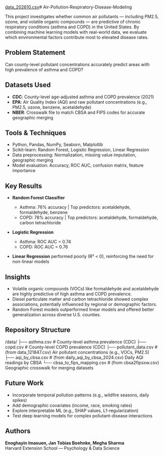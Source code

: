 [data_202610.csv](https://github.com/user-attachments/files/21512657/data_202610.csv)# Air-Pollution-Respiratory-Disease-Modeling

This project investigates whether common air pollutants — including PM2.5, ozone, and volatile organic compounds — are predictive of chronic respiratory conditions (asthma and COPD) in the United States. By combining machine learning models with real-world data, we evaluate which environmental factors contribute most to elevated disease rates.

##  Problem Statement

Can county-level pollutant concentrations accurately predict areas with high prevalence of asthma and COPD?

##  Datasets Used
- **CDC**: County-level age-adjusted asthma and COPD prevalence (2021)
- **EPA**: Air Quality Index (AQI) and raw pollutant concentrations (e.g., PM2.5, ozone, benzene, acetaldehyde)
- **NBER**: Crosswalk file to match CBSA and FIPS codes for accurate geographic merging

##  Tools & Techniques
- Python, Pandas, NumPy, Seaborn, Matplotlib
- Scikit-learn: Random Forest, Logistic Regression, Linear Regression
- Data preprocessing: Normalization, missing value imputation, geographic merging
- Model evaluation: Accuracy, ROC AUC, confusion matrix, feature importance

##  Key Results

- **Random Forest Classifier**
  - Asthma: 76% accuracy | Top predictors: acetaldehyde, formaldehyde, benzene
  - COPD: 78% accuracy | Top predictors: acetaldehyde, formaldehyde, carbon tetrachloride

- **Logistic Regression**
  - Asthma: ROC AUC = 0.74
  - COPD: ROC AUC = 0.76

- **Linear Regression** performed poorly (R² < 0), reinforcing the need for non-linear models

##  Insights
- Volatile organic compounds (VOCs) like formaldehyde and acetaldehyde are highly predictive of high asthma and COPD prevalence.
- Diesel particulate matter and carbon tetrachloride showed complex associations, potentially influenced by regional or demographic factors.
- Random Forest models outperformed linear models and offered better generalization across diverse U.S. counties.

##  Repository Structure
/data/
├── asthma.csv # County-level asthma prevalence (CDC)
├── copd.csv # County-level COPD prevalence (CDC)
├── pollutant_data.csv # (from data_121847.csv) Air pollutant concentrations (e.g., VOCs, PM2.5)
├── aqi_by_cbsa.csv # (from daily_aqi_by_cbsa_2024.csv) Daily AQI readings by CBSA
└── cbsa_to_fips_mapping.csv # (from cbsa2fipsxw.csv) Geographic crosswalk for merging datasets


## Future Work
- Incorporate temporal pollution patterns (e.g., wildfire seasons, daily spikes)
- Add demographic covariates (income, race, smoking rates)
- Explore interpretable ML (e.g., SHAP values, L1-regularization)
- Test deep learning models for complex pollutant-disease interactions

## Authors
**Enoghayin Imasuen, Jan Tobias Boehnke, Megha Sharma**  
Harvard Extension School — Psychology & Data Science  


